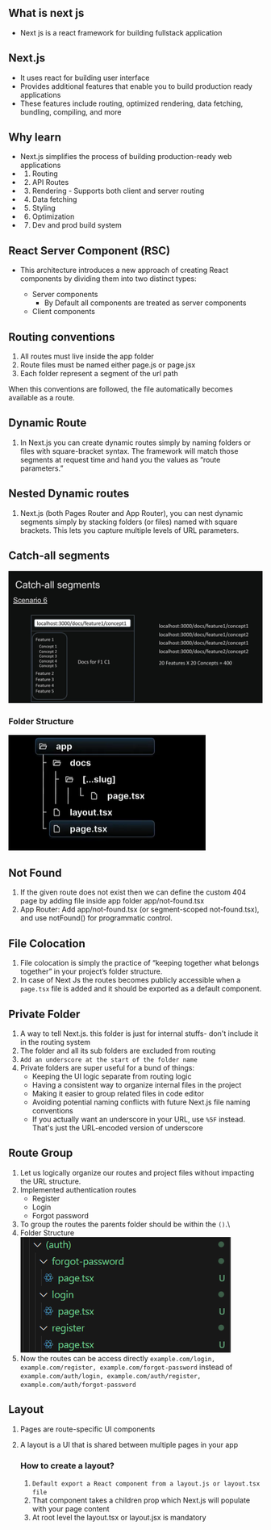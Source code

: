 ## What is next js

- Next js is a react framework for building fullstack application

## Next.js

- It uses react for building user interface
- Provides additional features that enable you to build production ready applications
- These features include routing, optimized rendering, data fetching, bundling, compiling, and more

## Why learn

- Next.js simplifies the process of building production-ready web applications
- 1. Routing
- 2. API Routes
- 3. Rendering - Supports both client and server routing
- 4. Data fetching
- 5. Styling
- 6. Optimization
- 7. Dev and prod build system

## React Server Component (RSC)

- This architecture introduces a new approach of creating
  React components by dividing them into two distinct types:

  - Server components
    - By Default all components are treated as server components
  - Client components

## Routing conventions

1. All routes must live inside the app folder
2. Route files must be named either page.js or page.jsx
3. Each folder represent a segment of the url path

When this conventions are followed, the file automatically becomes available as a route.

## Dynamic Route

1. In Next.js you can create dynamic routes simply by naming folders or files with square-bracket syntax. The framework will match those segments at request time and hand you the values as “route parameters.”

## Nested Dynamic routes

1.  Next.js (both Pages Router and App Router), you can nest dynamic segments simply by stacking folders (or files) named with square brackets. This lets you capture multiple levels of URL parameters.

## Catch-all segments

![alt text](image.png)

### Folder Structure

![alt text](image-1.png)

## Not Found

1. If the given route does not exist then we can define the custom 404 page
   by adding file inside app folder app/not-found.tsx
2. App Router: Add app/not-found.tsx (or segment-scoped not-found.tsx), and use notFound() for programmatic control.

## File Colocation

1. File colocation is simply the practice of “keeping together what belongs together” in your project’s folder structure.
2. In case of Next Js the routes becomes publicly accessible when a `page.tsx` file is added and
   it should be exported as a default component.

## Private Folder

1. A way to tell Next.js. this folder is just for internal stuffs- don't include it in the routing system
2. The folder and all its sub folders are excluded from routing
3. `Add an underscore at the start of the folder name`
4. Private folders are super useful for a bund of things:
   - Keeping the UI logic separate from routing logic
   - Having a consistent way to organize internal files in the project
   - Making it easier to group related files in code editor
   - Avoiding potential naming conflicts with future Next.js file naming conventions
   - If you actually want an underscore in your URL, use `%5F` instead. That's just the
     URL-encoded version of underscore

## Route Group

1.  Let us logically organize our routes and project files without impacting the URL structure.
2.  Implemented authentication routes
    - Register
    - Login
    - Forgot password
3.  To group the routes the parents folder should be within the `()`.\
4.  Folder Structure ![alt text](image-2.png)
5.  Now the routes can be access directly `example.com/login, example.com/register, example.com/forgot-password` instead of `example.com/auth/login, example.com/auth/register, example.com/auth/forgot-password`

## Layout

1. Pages are route-specific UI components
2. A layout is a UI that is shared between multiple pages in your app

   ### How to create a layout?

   1. `Default export a React component from a layout.js or layout.tsx file`
   2. That component takes a children prop which Next.js will populate with your page content
   3. At root level the layout.tsx or layout.jsx is mandatory

